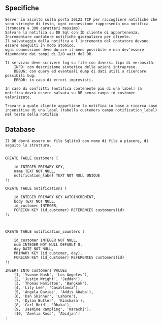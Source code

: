 ## Specifiche
    Server in ascolto sulla porta 30123 TCP per raccogliere notifiche che sono stringhe di testo, ogni connessione rappresenta una notifica (troncare a 300 caratteri massimo).
    Salvare la notifica su DB Sql con ID cliente di appartenenza.
    Incrementare contatore notifiche giornaliero per cliente.
    Il salvataggio della notifica e l’incremento del contatore devono essere eseguiti in modo atomico.
    ogni connessione deve durare il meno possibile e non dev’essere dipendente dai tempi di I/O wait del DB.
    
    Il servizio deve scrivere log su file con diversi tipi di verbosità:
        INFO: con descrizione sintetica delle azioni intraprese.
        DEBUG: con query ed eventuali dump di dati utili a ricercare possibili bug.
        ERROR: in caso di errori imprevisti.
    
    In caso di conflitti (notifica contenente più di una label) la notifica dovrà essere salvata su DB senza campo id_customer valorizzato.

    Trovare a quale cliente appartiene la notifica in base a ricerca case insensitive di una label (tabella customers campo notification_label)  nel testo della notifica

## Database
    Il DB dovrà essere un file Sqlite3 con nome di file a piacere, di seguito la struttura.


    CREATE TABLE customers (
        
        id INTEGER PRIMARY KEY,
        name TEXT NOT NULL,
        notification_label TEXT NOT NULL UNIQUE
    );

    CREATE TABLE notifications (

        id INTEGER PRIMARY KEY AUTOINCREMENT,
        body TEXT NOT NULL,
        id_customer INTEGER,
        FOREIGN KEY (id_customer) REFERENCES customers(id)
    );



    CREATE TABLE notification_counters (

        id_customer INTEGER NOT NULL,
        num INTEGER NOT NULL DEFAULT 0,
        day DATE NOT NULL,
        PRIMARY KEY (id_customer, day),
        FOREIGN KEY (id_customer) REFERENCES customers(id)
    );

    INSERT INTO customers VALUES
        (1, 'Yvonne Nash', 'Los Angeles'),
        (2, 'Justin Wright', 'Jeddah'),
        (3, 'Thomas Hamilton', 'Bangkok'),
        (4, 'Lily Lee', 'Casablanca'),
        (5, 'Angela Davies', 'Addis Ababa'),
        (6, 'Dan Skinner', 'Lahore'),
        (7, 'Dylan Butler', 'Kinshasa'),
        (8, 'Carl Reid', 'Dhaka'),
        (9, 'Jasmine Rampling', 'Karachi'),
        (10, 'Amelia Ross', 'Abidjan')
    ;


